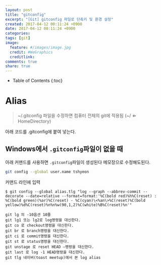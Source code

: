 ```yaml
---
layout: post
title: "gitconfig"
excerpt: "[Git] gitconfig 파일로 단축키 및 환경 설정"
created: 2017-04-12 00:11:24 +0900
date: 2017-04-12 00:11:24 +0900
categories: 
tags: [git]
image:
  feature: #/images/image.jpg
  credit: #WeGraphics
  creditlink: 
comments: true
share: true
---
```

* Table of Contents
{:toc}

# Alias

>~/.gitconfig 파일을 수정하면 컴퓨터 전체의 git에 적용됨 (~/ ⇐ HomeDirectory)

아래 코드를 .gitconfig에 붙여 넣는다. 

<script src="https://gist.github.com/qvil/d8d4efca409f0f4f1e825f9535ca7476.js"></script>

## Windows에서 `.gitconfig`파일이 없을 때
아래 커맨드를 사용하면 `.gitconfig`파일이 생성된다 메모장으로 수정해도된다.

```sh
git config --global user.name tshyeon
```

커맨드 라인에 입력
```
$ git config --global alias.tlg "log --graph --abbrev-commit --decorate --date=relative --format=format:'%C(bold red)%h%C(reset) : %C(bold green)(%ar)%C(reset) - %C(cyan)\<%an\>%C(reset)%C(bold yellow)%d%C(reset)%n%n%w(90,1,2)%C(white)%B%C(reset)%n'"
```
```
git lg 의 -10옵션 10줄 
git lg1 또는 lg2로 log명령을 대신한다.
git co 로 checkout명령을 대신한다.
git br 로 branch명령을 대신한다.
git ci 로 commit명령을 대신한다.
git st 로 status명령을 대신한다.
git unstage 로 reset HEAD –명령을 대신한다.
git last 로 log -1 HEAD명령을 대신한다.
git tlg 네이버(toast meetup)에서 본 log alias
```
